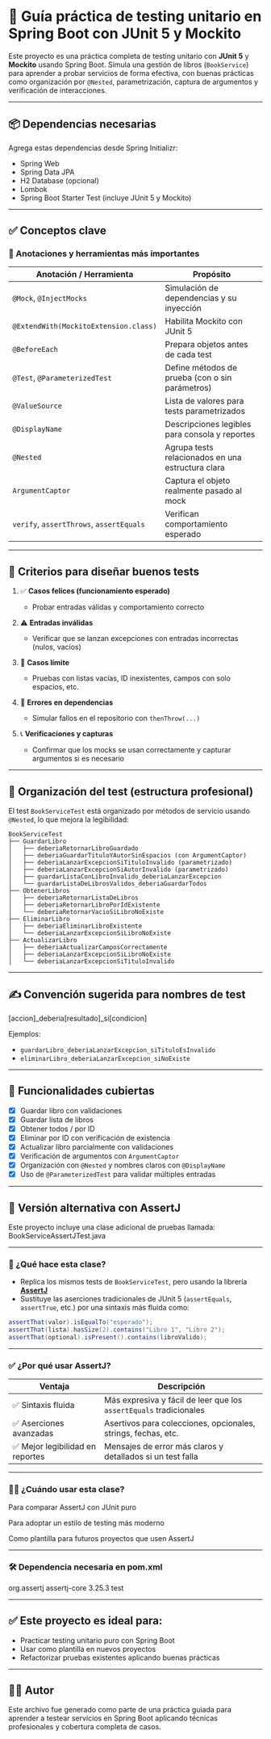 # 🧪 Guía práctica de testing unitario en Spring Boot con JUnit 5 y Mockito

Este proyecto es una práctica completa de testing unitario con **JUnit 5** y **Mockito** usando Spring Boot. Simula una gestión de libros (`BookService`) para aprender a probar servicios de forma efectiva, con buenas prácticas como organización por `@Nested`, parametrización, captura de argumentos y verificación de interacciones.

---

## 📦 Dependencias necesarias

Agrega estas dependencias desde Spring Initializr:

- Spring Web
- Spring Data JPA
- H2 Database (opcional)
- Lombok
- Spring Boot Starter Test (incluye JUnit 5 y Mockito)

---

## ✅ Conceptos clave

### 🎯 Anotaciones y herramientas más importantes

| Anotación / Herramienta               | Propósito                                                |
|--------------------------------------|-----------------------------------------------------------|
| `@Mock`, `@InjectMocks`              | Simulación de dependencias y su inyección                |
| `@ExtendWith(MockitoExtension.class)`| Habilita Mockito con JUnit 5                             |
| `@BeforeEach`                        | Prepara objetos antes de cada test                       |
| `@Test`, `@ParameterizedTest`        | Define métodos de prueba (con o sin parámetros)          |
| `@ValueSource`                       | Lista de valores para tests parametrizados               |
| `@DisplayName`                       | Descripciones legibles para consola y reportes           |
| `@Nested`                            | Agrupa tests relacionados en una estructura clara        |
| `ArgumentCaptor`                     | Captura el objeto realmente pasado al mock               |
| `verify`, `assertThrows`, `assertEquals` | Verifican comportamiento esperado                    |

---

## 🧪 Criterios para diseñar buenos tests

1. ✅ **Casos felices (funcionamiento esperado)**
   - Probar entradas válidas y comportamiento correcto

2. ⚠️ **Entradas inválidas**
   - Verificar que se lanzan excepciones con entradas incorrectas (nulos, vacíos)

3. 🚫 **Casos límite**
   - Pruebas con listas vacías, ID inexistentes, campos con solo espacios, etc.

4. 🔁 **Errores en dependencias**
   - Simular fallos en el repositorio con `thenThrow(...)`

5. 📞 **Verificaciones y capturas**
   - Confirmar que los mocks se usan correctamente y capturar argumentos si es necesario

---

## 📐 Organización del test (estructura profesional)

El test `BookServiceTest` está organizado por métodos de servicio usando `@Nested`, lo que mejora la legibilidad:

```text
BookServiceTest
├── GuardarLibro
│   ├── deberiaRetornarLibroGuardado
│   ├── deberiaGuardarTituloYAutorSinEspacios (con ArgumentCaptor)
│   ├── deberiaLanzarExcepcionSiTituloInvalido (parametrizado)
│   ├── deberiaLanzarExcepcionSiAutorInvalido (parametrizado)
│   ├── guardarListaConLibroInvalido_deberiaLanzarExcepcion
│   └── guardarListaDeLibrosValidos_deberiaGuardarTodos
├── ObtenerLibros
│   ├── deberiaRetornarListaDeLibros
│   ├── deberiaRetornarLibroPorIdExistente
│   └── deberiaRetornarVacioSiLibroNoExiste
├── EliminarLibro
│   ├── deberiaEliminarLibroExistente
│   └── deberiaLanzarExcepcionSiLibroNoExiste
├── ActualizarLibro
│   ├── deberiaActualizarCamposCorrectamente
│   ├── deberiaLanzarExcepcionSiLibroNoExiste
│   └── deberiaLanzarExcepcionSiTituloInvalido
```
---

## ✍️ Convención sugerida para nombres de test

[accion]_deberia[resultado]_si[condicion]


Ejemplos:
- `guardarLibro_deberiaLanzarExcepcion_siTituloEsInvalido`
- `eliminarLibro_deberiaLanzarExcepcion_siNoExiste`

---

## 🚀 Funcionalidades cubiertas

- [x] Guardar libro con validaciones
- [x] Guardar lista de libros
- [x] Obtener todos / por ID
- [x] Eliminar por ID con verificación de existencia
- [x] Actualizar libro parcialmente con validaciones
- [x] Verificación de argumentos con `ArgumentCaptor`
- [x] Organización con `@Nested` y nombres claros con `@DisplayName`
- [x] Uso de `@ParameterizedTest` para validar múltiples entradas

---

## 🔁 Versión alternativa con AssertJ

Este proyecto incluye una clase adicional de pruebas llamada:
BookServiceAssertJTest.java

---

### 🎯 ¿Qué hace esta clase?

- Replica los mismos tests de `BookServiceTest`, pero usando la librería **[AssertJ](https://assertj.github.io/doc/)**
- Sustituye las aserciones tradicionales de JUnit 5 (`assertEquals`, `assertTrue`, etc.) por una sintaxis más fluida como:

```java
assertThat(valor).isEqualTo("esperado");
assertThat(lista).hasSize(2).contains("Libro 1", "Libro 2");
assertThat(optional).isPresent().contains(libroValido);
```

---

### ✅ ¿Por qué usar AssertJ?

| Ventaja                         | Descripción                                                        |
| ------------------------------- | ------------------------------------------------------------------ |
| ✅ Sintaxis fluida               | Más expresiva y fácil de leer que los `assertEquals` tradicionales |
| ✅ Aserciones avanzadas          | Asertivos para colecciones, opcionales, strings, fechas, etc.      |
| ✅ Mejor legibilidad en reportes | Mensajes de error más claros y detallados si un test falla         |


---

### 👨‍🏫 ¿Cuándo usar esta clase?

Para comparar AssertJ con JUnit puro

Para adoptar un estilo de testing más moderno

Como plantilla para futuros proyectos que usen AssertJ

---

### 🛠️ Dependencia necesaria en pom.xml

<dependency>
  <groupId>org.assertj</groupId>
  <artifactId>assertj-core</artifactId>
  <version>3.25.3</version>
  <scope>test</scope>
</dependency>

---

## ✅ Este proyecto es ideal para:

- Practicar testing unitario puro con Spring Boot
- Usar como plantilla en nuevos proyectos
- Refactorizar pruebas existentes aplicando buenas prácticas

---

## 👨‍💻 Autor

Este archivo fue generado como parte de una práctica guiada para aprender a testear servicios en Spring Boot aplicando técnicas profesionales y cobertura completa de casos.

